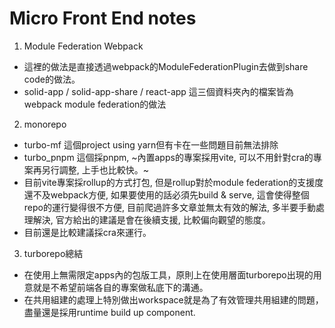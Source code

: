 # Micro Front End notes
1. Module Federation Webpack
- 這裡的做法是直接透過webpack的ModuleFederationPlugin去做到share code的做法。
- solid-app / solid-app-share / react-app 這三個資料夾內的檔案皆為webpack module federation的做法
2. monorepo
- turbo-mf 這個project using yarn但有卡在一些問題目前無法排除
- turbo_pnpm 這個採pnpm, ~內置apps的專案採用vite, 可以不用針對cra的專案再另行調整, 上手也比較快。~
- 目前vite專案採rollup的方式打包, 但是rollup對於module federation的支援度還不及webpack方便, 如果要使用的話必須先build & serve, 這會使得整個repo的運行變得很不方便, 目前爬過許多文章並無太有效的解法, 多半要手動處理解決, 官方給出的建議是會在後續支援, 比較偏向觀望的態度。
- 目前還是比較建議採cra來運行。
3. turborepo總結
- 在使用上無需限定apps內的包版工具，原則上在使用層面turborepo出現的用意就是不希望前端各自的專案做私底下的溝通。
- 在共用組建的處理上特別做出workspace就是為了有效管理共用組建的問題，盡量還是採用runtime build up component.

